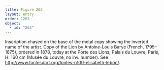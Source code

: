 ```yaml
---
title: Figure 263
layout: entry
order: 1263
object:
  - id: "263"
---
```


Inscription chased on the base of the metal copy showing the inverted name of the artist. Copy of the Lion by Antoine-Louis Barye (French, 1795–1875), ordered in 1878, today at the Porte des Lions, Palais du Louvre, Paris, H. 160 cm (Musée du Louvre, no inv. number). See <http://www.fontesdart.org/fontes-n100-elisabeth-lebon/>.
